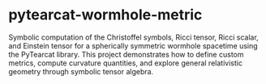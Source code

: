 # pytearcat-wormhole-metric
Symbolic computation of the Christoffel symbols, Ricci tensor, Ricci scalar, and Einstein tensor for a spherically symmetric wormhole spacetime using the PyTearcat library. This project demonstrates how to define custom metrics, compute curvature quantities, and explore general relativistic geometry through symbolic tensor algebra.
